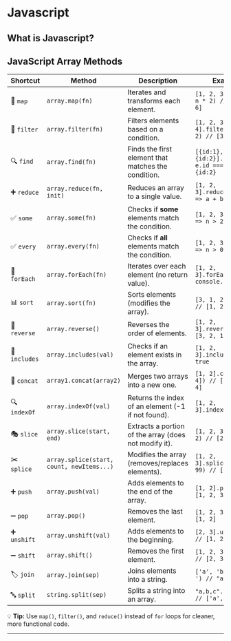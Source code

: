 # Javascript

## What is Javascript?

## JavaScript Array Methods

| Shortcut      | Method                                    | Description                                           | Example                                            |
| ------------- | ----------------------------------------- | ----------------------------------------------------- | -------------------------------------------------- |
| 🔄 `map`      | `array.map(fn)`                           | Iterates and transforms each element.                 | `[1, 2, 3].map(n => n * 2) // [2, 4, 6]`           |
| 🎯 `filter`   | `array.filter(fn)`                        | Filters elements based on a condition.                | `[1, 2, 3, 4].filter(n => n > 2) // [3, 4]`        |
| 🔍 `find`     | `array.find(fn)`                          | Finds the first element that matches the condition.   | `[{id:1}, {id:2}].find(e => e.id === 2) // {id:2}` |
| ➕ `reduce`   | `array.reduce(fn, init)`                  | Reduces an array to a single value.                   | `[1, 2, 3].reduce((a, b) => a + b, 0) // 6`        |
| ✅ `some`     | `array.some(fn)`                          | Checks if **some** elements match the condition.      | `[1, 2, 3].some(n => n > 2) // true`               |
| ✅ `every`    | `array.every(fn)`                         | Checks if **all** elements match the condition.       | `[1, 2, 3].every(n => n > 0) // true`              |
| 🔄 `forEach`  | `array.forEach(fn)`                       | Iterates over each element (no return value).         | `[1, 2, 3].forEach(n => console.log(n))`           |
| 📊 `sort`     | `array.sort(fn)`                          | Sorts elements (modifies the array).                  | `[3, 1, 2].sort() // [1, 2, 3]`                    |
| 🔄 `reverse`  | `array.reverse()`                         | Reverses the order of elements.                       | `[1, 2, 3].reverse() // [3, 2, 1]`                 |
| 🔢 `includes` | `array.includes(val)`                     | Checks if an element exists in the array.             | `[1, 2, 3].includes(2) // true`                    |
| 🔀 `concat`   | `array1.concat(array2)`                   | Merges two arrays into a new one.                     | `[1, 2].concat([3, 4]) // [1, 2, 3, 4]`            |
| 🔍 `indexOf`  | `array.indexOf(val)`                      | Returns the index of an element (-1 if not found).    | `[1, 2, 3].indexOf(2) // 1`                        |
| 🎭 `slice`    | `array.slice(start, end)`                 | Extracts a portion of the array (does not modify it). | `[1, 2, 3].slice(1, 2) // [2]`                     |
| ✂️ `splice`   | `array.splice(start, count, newItems...)` | Modifies the array (removes/replaces elements).       | `[1, 2, 3].splice(1, 1, 99) // [1, 99, 3]`         |
| ➕ `push`     | `array.push(val)`                         | Adds elements to the end of the array.                | `[1, 2].push(3) // [1, 2, 3]`                      |
| ➖ `pop`      | `array.pop()`                             | Removes the last element.                             | `[1, 2, 3].pop() // [1, 2]`                        |
| ➕ `unshift`  | `array.unshift(val)`                      | Adds elements to the beginning.                       | `[2, 3].unshift(1) // [1, 2, 3]`                   |
| ➖ `shift`    | `array.shift()`                           | Removes the first element.                            | `[1, 2, 3].shift() // [2, 3]`                      |
| 🏷️ `join`     | `array.join(sep)`                         | Joins elements into a string.                         | `['a', 'b'].join('-') // "a-b"`                    |
| 🔤 `split`    | `string.split(sep)`                       | Splits a string into an array.                        | `"a,b,c".split(',') // ['a', 'b', 'c']`            |

💡 **Tip:** Use `map()`, `filter()`, and `reduce()` instead of `for` loops for cleaner, more functional code.

---
